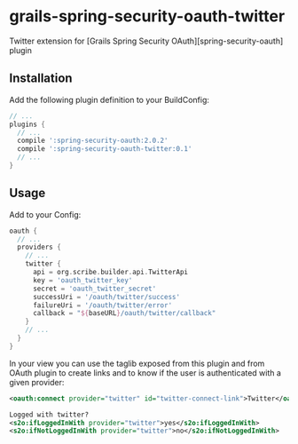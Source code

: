 grails-spring-security-oauth-twitter
====================================

Twitter extension for [Grails Spring Security OAuth][spring-security-oauth] plugin

Installation
------------

Add the following plugin definition to your BuildConfig:
```groovy
// ...
plugins {
  // ...
  compile ':spring-security-oauth:2.0.2'
  compile ':spring-security-oauth-twitter:0.1'
  // ...
}
```

Usage
-----

Add to your Config:
```groovy
oauth {
  // ...
  providers {
    // ...
    twitter {
      api = org.scribe.builder.api.TwitterApi
      key = 'oauth_twitter_key'
      secret = 'oauth_twitter_secret'
      successUri = '/oauth/twitter/success'
      failureUri = '/oauth/twitter/error'
      callback = "${baseURL}/oauth/twitter/callback"
    }
    // ...
  }
}
```

In your view you can use the taglib exposed from this plugin and from OAuth plugin to create links and to know if the user is authenticated with a given provider:
```xml
<oauth:connect provider="twitter" id="twitter-connect-link">Twitter</oauth:connect>

Logged with twitter?
<s2o:ifLoggedInWith provider="twitter">yes</s2o:ifLoggedInWith>
<s2o:ifNotLoggedInWith provider="twitter">no</s2o:ifNotLoggedInWith>
```
